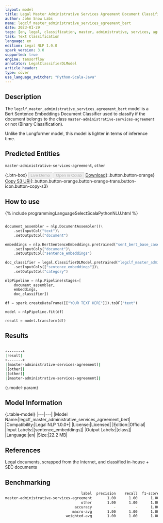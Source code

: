 ```yaml
---
layout: model
title: Legal Master Administrative Services Agreement Document Classifier (Bert Sentence Embeddings)
author: John Snow Labs
name: legclf_master_administrative_services_agreement_bert
date: 2023-01-29
tags: [en, legal, classification, master, administrative, services, agreement, licensed, bert, tensorflow]
task: Text Classification
language: en
edition: Legal NLP 1.0.0
spark_version: 3.0
supported: true
engine: tensorflow
annotator: LegalClassifierDLModel
article_header:
type: cover
use_language_switcher: "Python-Scala-Java"
---
```


## Description

The `legclf_master_administrative_services_agreement_bert` model is a Bert Sentence Embeddings Document Classifier used to classify if the document belongs to the class `master-administrative-services-agreement` or not (Binary Classification).

Unlike the Longformer model, this model is lighter in terms of inference time.

## Predicted Entities

`master-administrative-services-agreement`, `other`

{:.btn-box}
<button class="button button-orange" disabled>Live Demo</button>
<button class="button button-orange" disabled>Open in Colab</button>
[Download](https://s3.amazonaws.com/auxdata.johnsnowlabs.com/legal/models/legclf_master_administrative_services_agreement_bert_en_1.0.0_3.0_1674990113596.zip){:.button.button-orange}
[Copy S3 URI](s3://auxdata.johnsnowlabs.com/legal/models/legclf_master_administrative_services_agreement_bert_en_1.0.0_3.0_1674990113596.zip){:.button.button-orange.button-orange-trans.button-icon.button-copy-s3}

## How to use



<div class="tabs-box" markdown="1">
{% include programmingLanguageSelectScalaPythonNLU.html %}

```python

document_assembler = nlp.DocumentAssembler()\
    .setInputCol("text")\
    .setOutputCol("document")
  
embeddings = nlp.BertSentenceEmbeddings.pretrained("sent_bert_base_cased", "en")\
    .setInputCols("document")\
    .setOutputCol("sentence_embeddings")
    
doc_classifier = legal.ClassifierDLModel.pretrained("legclf_master_administrative_services_agreement_bert", "en", "legal/models")\
    .setInputCols(["sentence_embeddings"])\
    .setOutputCol("category")
    
nlpPipeline = nlp.Pipeline(stages=[
    document_assembler, 
    embeddings,
    doc_classifier])
 
df = spark.createDataFrame([["YOUR TEXT HERE"]]).toDF("text")

model = nlpPipeline.fit(df)

result = model.transform(df)

```

</div>

## Results

```bash

+-------+
|result|
+-------+
|[master-administrative-services-agreement]|
|[other]|
|[other]|
|[master-administrative-services-agreement]|

```

{:.model-param}
## Model Information

{:.table-model}
|---|---|
|Model Name:|legclf_master_administrative_services_agreement_bert|
|Compatibility:|Legal NLP 1.0.0+|
|License:|Licensed|
|Edition:|Official|
|Input Labels:|[sentence_embeddings]|
|Output Labels:|[class]|
|Language:|en|
|Size:|22.2 MB|

## References

Legal documents, scrapped from the Internet, and classified in-house + SEC documents 

## Benchmarking

```bash
                                   label  precision    recall  f1-score   support
master-administrative-services-agreement       1.00      1.00      1.00        54
                                   other       1.00      1.00      1.00       101
                                accuracy          -         -      1.00       155
                               macro-avg       1.00      1.00      1.00       155
                            weighted-avg       1.00      1.00      1.00       155
```
